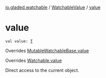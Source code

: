 [io.gladed.watchable](../index.md) / [WatchableValue](index.md) / [value](./value.md)

# value

`val value: `[`T`](index.md#T)

Overrides [MutableWatchableBase.value](../-mutable-watchable-base/value.md)

Overrides [Watchable.value](../-watchable/value.md)

Direct access to the current object.

